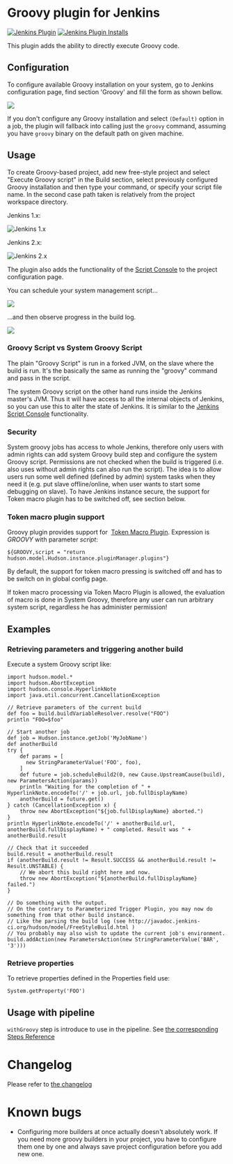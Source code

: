 # Groovy plugin for Jenkins
[![Jenkins Plugin](https://img.shields.io/jenkins/plugin/v/groovy.svg)](https://plugins.jenkins.io/groovy)
[![Jenkins Plugin Installs](https://img.shields.io/jenkins/plugin/i/groovy.svg?color=blue)](https://plugins.jenkins.io/groovy)


This plugin adds the ability to directly execute Groovy code.

## Configuration

To configure available Groovy installation on your system, go to Jenkins
configuration page, find section 'Groovy' and fill the form as shown
bellow.

  
![](/docs/images/snapshot6.png)

If you don't configure any Groovy installation and select `(Default)`
option in a job, the plugin will fallback into calling just the `groovy`
command, assuming you have `groovy` binary on the default path on given
machine.

## Usage

To create Groovy-based project, add new free-style project and select
"Execute Groovy script" in the Build section, select previously
configured Groovy installation and then type your command, or specify
your script file name. In the second case path taken is relatively from
the project workspace directory.

Jenkins 1.x:

![Jenkins 1.x](/docs/images/snapshot5.png)

  

Jenkins 2.x:

![Jenkins 2.x](/docs/images/image2018-9-13_11-52-26.png)

The plugin also adds the functionality of the [Script
Console](https://www.jenkins.io/doc/book/managing/script-console/)
to the project configuration page.

You can schedule your system management script...

  
![](/docs/images/image2018-9-13_15-15-45.png)

...and then observe progress in the build log.

  
![](/docs/images/image2018-9-13_15-14-57.png)

### Groovy Script vs System Groovy Script

The plain "Groovy Script" is run in a forked JVM, on the slave where the
build is run. It's the basically the same as running the "groovy"
command and pass in the script.

The system Groovy script on the other hand runs inside the Jenkins
master's JVM. Thus it will have access to all the internal objects of
Jenkins, so you can use this to alter the state of Jenkins. It is
similar to the [Jenkins Script
Console](https://www.jenkins.io/doc/book/managing/script-console/)
functionality.

### Security

System groovy jobs has access to whole Jenkins, therefore only users
with admin rights can add system Groovy build step and configure the
system Groovy script. Permissions are not checked when the build is
triggered (i.e. also uses without admin rights can also run the script).
The idea is to allow users run some well defined (defined by admin)
system tasks when they need it (e.g. put slave offline/online, when user
wants to start some debugging on slave). To have Jenkins instance
secure, the support for Token macro plugin has to be switched off, see
section below.

### Token macro plugin support

Groovy plugin provides support for  [Token Macro
Plugin](https://plugins.jenkins.io/token-macro/).
Expression is *GROOVY* with parameter *script*:

    ${GROOVY,script = "return hudson.model.Hudson.instance.pluginManager.plugins"}

By default, the support for token macro pressing is switched off and has
to be switch on in global config page.

If token macro processing via Token Macro Plugin is allowed, the
evaluation of macro is done in System Groovy, therefore any user can run
arbitrary system script, regardless he has administer permission!

## Examples

### Retrieving parameters and triggering another build

Execute a system Groovy script like:

``` syntaxhighlighter-pre
import hudson.model.*
import hudson.AbortException
import hudson.console.HyperlinkNote
import java.util.concurrent.CancellationException

// Retrieve parameters of the current build
def foo = build.buildVariableResolver.resolve("FOO")
println "FOO=$foo"

// Start another job
def job = Hudson.instance.getJob('MyJobName')
def anotherBuild
try {
    def params = [
      new StringParameterValue('FOO', foo),
    ]
    def future = job.scheduleBuild2(0, new Cause.UpstreamCause(build), new ParametersAction(params))
    println "Waiting for the completion of " + HyperlinkNote.encodeTo('/' + job.url, job.fullDisplayName)
    anotherBuild = future.get()
} catch (CancellationException x) {
    throw new AbortException("${job.fullDisplayName} aborted.")
}
println HyperlinkNote.encodeTo('/' + anotherBuild.url, anotherBuild.fullDisplayName) + " completed. Result was " + anotherBuild.result

// Check that it succeeded
build.result = anotherBuild.result
if (anotherBuild.result != Result.SUCCESS && anotherBuild.result != Result.UNSTABLE) {
    // We abort this build right here and now.
    throw new AbortException("${anotherBuild.fullDisplayName} failed.")
}

// Do something with the output.
// On the contrary to Parameterized Trigger Plugin, you may now do something from that other build instance.
// Like the parsing the build log (see http://javadoc.jenkins-ci.org/hudson/model/FreeStyleBuild.html )
// You probably may also wish to update the current job's environment.
build.addAction(new ParametersAction(new StringParameterValue('BAR', '3')))
```

### Retrieve properties

To retrieve properties defined in the Properties field use:

``` syntaxhighlighter-pre
System.getProperty('FOO')
```

## Usage with pipeline

`withGroovy` step is introduce to use in the pipeline. See [the corresponding Steps Reference](https://www.jenkins.io/doc/pipeline/steps/groovy/)

#  Changelog

Please refer to [the changelog](CHANGELOG.md)

# Known bugs

-   Configuring more builders at once actually doesn't absolutely work.
    If you need more groovy builders in your project, you have to
    configure them one by one and always save project configuration
    before you add new one.
